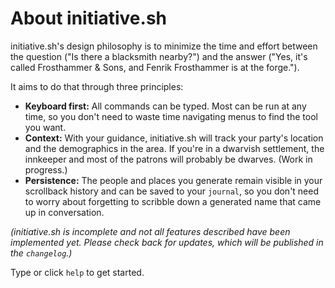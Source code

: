 # About initiative.sh

initiative.sh's design philosophy is to minimize the time and effort between the
question ("Is there a blacksmith nearby?") and the answer ("Yes, it's called
Frosthammer & Sons, and Fenrik Frosthammer is at the forge.").

It aims to do that through three principles:

* **Keyboard first:** All commands can be typed. Most can be run at any time, so
  you don't need to waste time navigating menus to find the tool you want.
* **Context:** With your guidance, initiative.sh will track your party's
  location and the demographics in the area. If you're in a dwarvish settlement,
  the innkeeper and most of the patrons will probably be dwarves. (Work in
  progress.)
* **Persistence:** The people and places you generate remain visible in your
  scrollback history and can be saved to your `journal`, so you don't need to
  worry about forgetting to scribble down a generated name that came up in
  conversation.

*(initiative.sh is incomplete and not all features described have been
implemented yet. Please check back for updates, which will be published in the
`changelog`.)*

Type or click `help` to get started.
